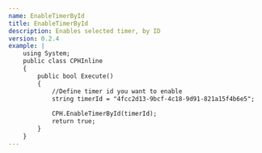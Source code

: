 ```yaml
---
name: EnableTimerById
title: EnableTimerById
description: Enables selected timer, by ID
version: 0.2.4
example: |
    using System;
    public class CPHInline
    {
        public bool Execute()
        {
            //Define timer id you want to enable
            string timerId = "4fcc2d13-9bcf-4c18-9d91-821a15f4b6e5";
            
            CPH.EnableTimerById(timerId);
            return true;
        }
    }
---
```

